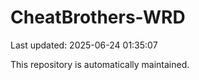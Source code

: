 # CheatBrothers-WRD

Last updated: 2025-06-24 01:35:07

This repository is automatically maintained.

